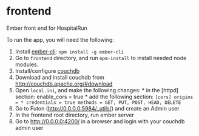 frontend
========

Ember front end for HospitalRun

To run the app, you will need the following:

1. Install [ember-cli](https://www.npmjs.org/package/ember-cli): `npm install -g ember-cli`
2. Go to `frontend` directory, and run `npm-install` to install needed node modules.
3. Install/configure [couchdb](http://couchdb.apache.org/)
  1. Download and install couchdb from http://couchdb.apache.org/#download
  2. Open `local.ini`, and make the following changes:
    * in the [httpd] section: enable_cors = true
    * add the following section:
    ```
    [cors]
    origins = *
    credentials = true
    methods = GET, PUT, POST, HEAD, DELETE
    ```
  2. Go to Futon (http://0.0.0.0:5984/_utils/) and create an Admin user
4. In the frontend root directory, run ember server
5. Go to http://0.0.0.0:4200/ in a browser and login with your couchdb admin user
